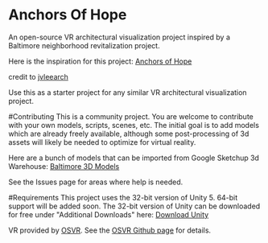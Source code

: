# Anchors Of Hope
An open-source VR architectural visualization project inspired by a Baltimore neighborhood revitalization project.

Here is the inspiration for this project:
<a href="https://3dwarehouse.sketchup.com/model.html?id=u87a78301-f04a-4a53-975d-2984aa708fd5">Anchors of Hope</a>

credit to <a href="https://3dwarehouse.sketchup.com/user.html?id=1744847403693623727118102">jvleearch</a>

Use this as a starter project for any similar VR architectural visualization project.

#Contributing
This is a community project. You are welcome to contribute with your own models, scripts, scenes, etc.
The initial goal is to add models which are already freely available, although some post-processing of 3d assets will likely be needed to optimize for virtual reality.

Here are a bunch of models that can be imported from Google Sketchup 3d Warehouse: <a href="https://3dwarehouse.sketchup.com/search.html?q=baltimore&rsi=sbis&backendClass=entity">Baltimore 3D Models</a>

See the Issues page for areas where help is needed.

#Requirements
This project uses the 32-bit version of Unity 5. 64-bit support will be added soon. The 32-bit version of Unity can be downloaded for free under "Additional Downloads" here: <a href="https://unity3d.com/get-unity/update">Download Unity</a>

VR provided by <a href="http://osvr.com/">OSVR</a>. See the <a href="https://github.com/OSVR">OSVR Github page</a> for details.
